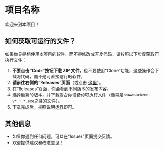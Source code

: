 # 项目名称

欢迎来到本项目！

## 如何获取可运行的文件？

如果你只是想使用本项目的软件，而不是修改或开发代码，请按照以下步骤获取可执行文件：

1. **不要点击“Code”按钮下载 ZIP 文件**，也不要使用“Clone”功能，这些操作会下载源代码，而不是可直接运行的软件。
2. **请前往右侧的“Releases”页面**（或点击 [这里](https://github.com/Hashiao/wuwaBackendTool/releases)）。
3. 在“Releases”页面，你会看到不同版本的发布内容。
4. 选择最新的版本，并下载适合你设备的可执行文件（通常是 `wuwaBackend-v*.*.*.exe`之类的文件）。
5. 下载完成后，按照说明运行即可。

## 其他信息

- 如果你遇到任何问题，可以在“Issues”页面提交反馈。
- 欢迎提供建议和改进意见！
